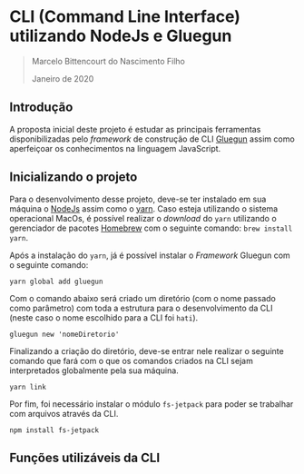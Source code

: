 # CLI (Command Line Interface) utilizando NodeJs e Gluegun
> Marcelo Bittencourt do Nascimento Filho
>
> Janeiro de 2020

## Introdução

A proposta inicial deste projeto é estudar as principais ferramentas disponibilizadas pelo *framework* de construção de CLI [Gluegun](https://infinitered.github.io/gluegun/#/) assim como aperfeiçoar os conhecimentos na linguagem JavaScript.

## Inicializando o projeto

Para o desenvolvimento desse projeto, deve-se ter instalado em sua máquina o [NodeJs](https://nodejs.org/en/) assim como o [yarn](https://yarnpkg.com). Caso esteja utilizando o sistema operacional MacOs, é possível realizar o *download* do `yarn` utilizando o gerenciador de pacotes [Homebrew](https://brew.sh) com o seguinte comando: `brew install yarn`.

Após a instalação do `yarn`, já é possível instalar o *Framework* Gluegun com o seguinte comando:

`yarn global add gluegun`

Com o comando abaixo será criado um diretório (com o nome passado como parâmetro) com toda a estrutura para o desenvolvimento da CLI (neste caso o nome escolhido para a CLI foi `hati`).

 `gluegun new 'nomeDiretorio'`
 
Finalizando a criação do diretório, deve-se entrar nele realizar o seguinte comando que fará com o que os comandos criados na CLI sejam interpretados globalmente pela sua máquina.
 
 `yarn link`

Por fim, foi necessário instalar o módulo `fs-jetpack` para poder se trabalhar com arquivos através da CLI.

`npm install fs-jetpack`

## Funções utilizáveis da CLI

